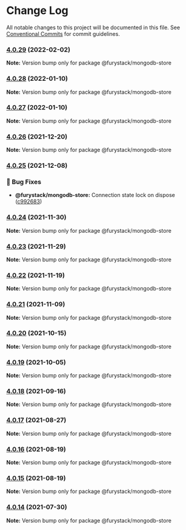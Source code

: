 # Change Log

All notable changes to this project will be documented in this file.
See [Conventional Commits](https://conventionalcommits.org) for commit guidelines.

### [4.0.29](https://github.com/furystack/core/compare/@furystack/mongodb-store@4.0.28...@furystack/mongodb-store@4.0.29) (2022-02-02)

**Note:** Version bump only for package @furystack/mongodb-store






### [4.0.28](https://github.com/furystack/core/compare/@furystack/mongodb-store@4.0.26...@furystack/mongodb-store@4.0.28) (2022-01-10)

**Note:** Version bump only for package @furystack/mongodb-store






### [4.0.27](https://github.com/furystack/core/compare/@furystack/mongodb-store@4.0.26...@furystack/mongodb-store@4.0.27) (2022-01-10)

**Note:** Version bump only for package @furystack/mongodb-store






### [4.0.26](https://github.com/furystack/core/compare/@furystack/mongodb-store@4.0.25...@furystack/mongodb-store@4.0.26) (2021-12-20)

**Note:** Version bump only for package @furystack/mongodb-store






### [4.0.25](https://github.com/furystack/core/compare/@furystack/mongodb-store@4.0.24...@furystack/mongodb-store@4.0.25) (2021-12-08)


### 🐛 Bug Fixes

* **@furystack/mongodb-store:** Connection state lock on dispose ([c992683](https://github.com/furystack/core/commit/c9926832b142f187a6515a463abacdbc77537598))




### [4.0.24](https://github.com/furystack/core/compare/@furystack/mongodb-store@4.0.23...@furystack/mongodb-store@4.0.24) (2021-11-30)

**Note:** Version bump only for package @furystack/mongodb-store






### [4.0.23](https://github.com/furystack/core/compare/@furystack/mongodb-store@4.0.22...@furystack/mongodb-store@4.0.23) (2021-11-29)

**Note:** Version bump only for package @furystack/mongodb-store






### [4.0.22](https://github.com/furystack/core/compare/@furystack/mongodb-store@4.0.21...@furystack/mongodb-store@4.0.22) (2021-11-19)

**Note:** Version bump only for package @furystack/mongodb-store






### [4.0.21](https://github.com/furystack/core/compare/@furystack/mongodb-store@4.0.20...@furystack/mongodb-store@4.0.21) (2021-11-09)

**Note:** Version bump only for package @furystack/mongodb-store






### [4.0.20](https://github.com/furystack/core/compare/@furystack/mongodb-store@4.0.19...@furystack/mongodb-store@4.0.20) (2021-10-15)

**Note:** Version bump only for package @furystack/mongodb-store






### [4.0.19](https://github.com/furystack/core/compare/@furystack/mongodb-store@4.0.18...@furystack/mongodb-store@4.0.19) (2021-10-05)

**Note:** Version bump only for package @furystack/mongodb-store






### [4.0.18](https://github.com/furystack/core/compare/@furystack/mongodb-store@4.0.17...@furystack/mongodb-store@4.0.18) (2021-09-16)

**Note:** Version bump only for package @furystack/mongodb-store






### [4.0.17](https://github.com/furystack/core/compare/@furystack/mongodb-store@4.0.16...@furystack/mongodb-store@4.0.17) (2021-08-27)

**Note:** Version bump only for package @furystack/mongodb-store






### [4.0.16](https://github.com/furystack/core/compare/@furystack/mongodb-store@4.0.15...@furystack/mongodb-store@4.0.16) (2021-08-19)

**Note:** Version bump only for package @furystack/mongodb-store






### [4.0.15](https://github.com/furystack/core/compare/@furystack/mongodb-store@3.1.21...@furystack/mongodb-store@4.0.15) (2021-08-19)

**Note:** Version bump only for package @furystack/mongodb-store






### [4.0.14](https://github.com/furystack/core/compare/@furystack/mongodb-store@3.1.21...@furystack/mongodb-store@4.0.14) (2021-07-30)

**Note:** Version bump only for package @furystack/mongodb-store
